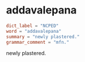 # addavalepana

``` toml
dict_label = "NCPED"
word = "addavalepana"
summary = "newly plastered."
grammar_comment = "mfn."
```

newly plastered.

